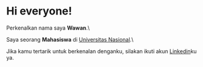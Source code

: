 # Hi everyone!

Perkenalkan nama saya **Wawan**.\

Saya seorang **Mahasiswa** di [Universitas Nasional](https://www.unas.ac.id/).\

Jika kamu tertarik untuk berkenalan denganku, silakan ikuti akun [Linkedin](https://www.linkedin.com/in/wawan11/)ku ya.
